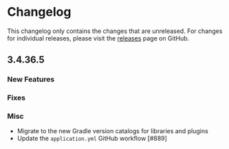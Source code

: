 # Changelog

This changelog only contains the changes that are unreleased. For changes for individual releases, please visit the
[releases](https://github.com/ATLauncher/ATLauncher/releases) page on GitHub.

## 3.4.36.5

### New Features

### Fixes

### Misc
- Migrate to the new Gradle version catalogs for libraries and plugins
- Update the `application.yml` GitHub workflow [#889]
